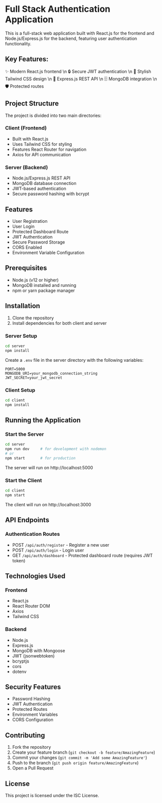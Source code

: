 # Full Stack Authentication Application

This is a full-stack web application built with React.js for the frontend and Node.js/Express.js for the backend, featuring user authentication functionality.

## Key Features:
✨ Modern React.js frontend \n
🔒 Secure JWT authentication \n
🎨 Stylish Tailwind CSS design \n
🚀 Express.js REST API \n
🗄️ MongoDB integration \n
🛡️ Protected routes

## Project Structure

The project is divided into two main directories:

### Client (Frontend)
- Built with React.js
- Uses Tailwind CSS for styling
- Features React Router for navigation
- Axios for API communication

### Server (Backend)
- Node.js/Express.js REST API
- MongoDB database connection
- JWT-based authentication
- Secure password hashing with bcrypt

## Features

- User Registration
- User Login
- Protected Dashboard Route
- JWT Authentication
- Secure Password Storage
- CORS Enabled
- Environment Variable Configuration

## Prerequisites

- Node.js (v12 or higher)
- MongoDB installed and running
- npm or yarn package manager

## Installation

1. Clone the repository
2. Install dependencies for both client and server

### Server Setup
```bash
cd server
npm install
```

Create a `.env` file in the server directory with the following variables:
```
PORT=5000
MONGODB_URI=your_mongodb_connection_string
JWT_SECRET=your_jwt_secret
```

### Client Setup
```bash
cd client
npm install
```

## Running the Application

### Start the Server
```bash
cd server
npm run dev     # for development with nodemon
# or
npm start       # for production
```
The server will run on http://localhost:5000

### Start the Client
```bash
cd client
npm start
```
The client will run on http://localhost:3000

## API Endpoints

### Authentication Routes
- POST `/api/auth/register` - Register a new user
- POST `/api/auth/login` - Login user
- GET `/api/auth/dashboard` - Protected dashboard route (requires JWT token)

## Technologies Used

### Frontend
- React.js
- React Router DOM
- Axios
- Tailwind CSS

### Backend
- Node.js
- Express.js
- MongoDB with Mongoose
- JWT (jsonwebtoken)
- bcryptjs
- cors
- dotenv

## Security Features

- Password Hashing
- JWT Authentication
- Protected Routes
- Environment Variables
- CORS Configuration

## Contributing

1. Fork the repository
2. Create your feature branch (`git checkout -b feature/AmazingFeature`)
3. Commit your changes (`git commit -m 'Add some AmazingFeature'`)
4. Push to the branch (`git push origin feature/AmazingFeature`)
5. Open a Pull Request

## License

This project is licensed under the ISC License.

